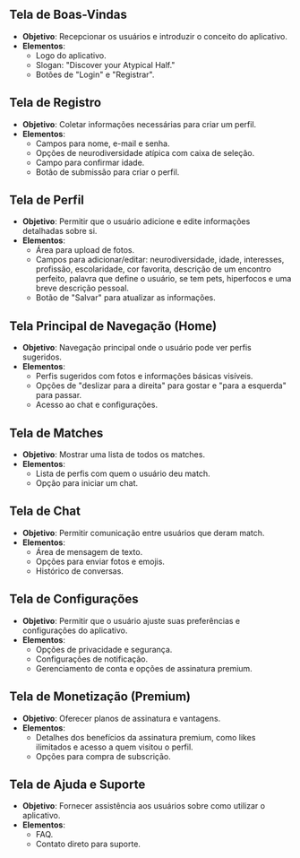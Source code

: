 ## Tela de Boas-Vindas
- **Objetivo**: Recepcionar os usuários e introduzir o conceito do aplicativo.
- **Elementos**:
  - Logo do aplicativo.
  - Slogan: "Discover your Atypical Half."
  - Botões de "Login" e "Registrar".

## Tela de Registro
- **Objetivo**: Coletar informações necessárias para criar um perfil.
- **Elementos**:
  - Campos para nome, e-mail e senha.
  - Opções de neurodiversidade atípica com caixa de seleção.
  - Campo para confirmar idade.
  - Botão de submissão para criar o perfil.

## Tela de Perfil
- **Objetivo**: Permitir que o usuário adicione e edite informações detalhadas sobre si.
- **Elementos**:
  - Área para upload de fotos.
  - Campos para adicionar/editar: neurodiversidade, idade, interesses, profissão, escolaridade, cor favorita, descrição de um encontro perfeito, palavra que define o usuário, se tem pets, hiperfocos e uma breve descrição pessoal.
  - Botão de "Salvar" para atualizar as informações.

## Tela Principal de Navegação (Home)
- **Objetivo**: Navegação principal onde o usuário pode ver perfis sugeridos.
- **Elementos**:
  - Perfis sugeridos com fotos e informações básicas visíveis.
  - Opções de "deslizar para a direita" para gostar e "para a esquerda" para passar.
  - Acesso ao chat e configurações.

## Tela de Matches
- **Objetivo**: Mostrar uma lista de todos os matches.
- **Elementos**:
  - Lista de perfis com quem o usuário deu match.
  - Opção para iniciar um chat.

## Tela de Chat
- **Objetivo**: Permitir comunicação entre usuários que deram match.
- **Elementos**:
  - Área de mensagem de texto.
  - Opções para enviar fotos e emojis.
  - Histórico de conversas.

## Tela de Configurações
- **Objetivo**: Permitir que o usuário ajuste suas preferências e configurações do aplicativo.
- **Elementos**:
  - Opções de privacidade e segurança.
  - Configurações de notificação.
  - Gerenciamento de conta e opções de assinatura premium.

## Tela de Monetização (Premium)
- **Objetivo**: Oferecer planos de assinatura e vantagens.
- **Elementos**:
  - Detalhes dos benefícios da assinatura premium, como likes ilimitados e acesso a quem visitou o perfil.
  - Opções para compra de subscrição.

## Tela de Ajuda e Suporte
- **Objetivo**: Fornecer assistência aos usuários sobre como utilizar o aplicativo.
- **Elementos**:
  - FAQ.
  - Contato direto para suporte.
